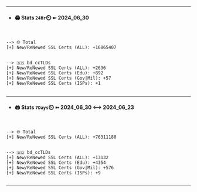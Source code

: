 

---
- #### 🖨️ **Stats** `24Hr`⏲️ ➼ 2024_06_30
```console


--> 🌐 Total
[+] New/ReNewed SSL Certs (ALL): +16865407


--> 🇧🇩 bd_ccTLDs
[+] New/ReNewed SSL Certs (ALL): +2636
[+] New/ReNewed SSL Certs (Edu): +892
[+] New/ReNewed SSL Certs (Gov|Mil): +57
[+] New/ReNewed SSL Certs (ISPs): +1


```

---
- #### 🖨️ **Stats** `7Days`⏲️ ➼ 2024_06_30 <--> 2024_06_23
```console


--> 🌐 Total
[+] New/ReNewed SSL Certs (ALL): +76311180


--> 🇧🇩 bd_ccTLDs
[+] New/ReNewed SSL Certs (ALL): +13132
[+] New/ReNewed SSL Certs (Edu): +4354
[+] New/ReNewed SSL Certs (Gov|Mil): +576
[+] New/ReNewed SSL Certs (ISPs): +9


```

---

